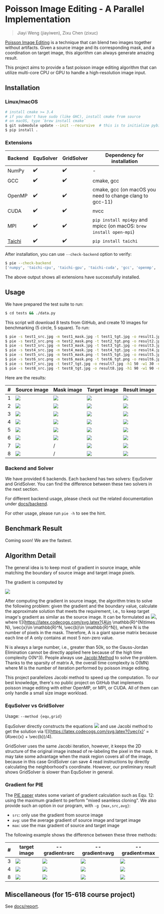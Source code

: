 # Poisson Image Editing - A Parallel Implementation

> Jiayi Weng (jiayiwen), Zixu Chen (zixuc)

[Poisson Image Editing](https://www.cs.jhu.edu/~misha/Fall07/Papers/Perez03.pdf) is a technique that can blend two images together without artifacts. Given a source image and its corresponding mask, and a coordination on target image, this algorithm can always generate amazing result.

This project aims to provide a fast poisson image editing algorithm that can utilize multi-core CPU or GPU to handle a high-resolution image input.

## Installation

### Linux/macOS

```bash
# install cmake >= 3.4
# if you don't have sudo (like GHC), install cmake from source
# on macOS, type `brew install cmake`
$ git submodule update --init --recursive  # this is to initialize pybind11
$ pip install .
```

### Extensions

| Backend                                        | EquSolver          | GridSolver         | Dependency for installation                                  |
| ---------------------------------------------- | ------------------ | ------------------ | ------------------------------------------------------------ |
| NumPy                                          | :heavy_check_mark: | :heavy_check_mark: | -                                                            |
| GCC                                            | :heavy_check_mark: | :heavy_check_mark: | cmake, gcc                                                   |
| OpenMP                                         | :heavy_check_mark: | :heavy_check_mark: | cmake, gcc (on macOS you need to change clang to gcc-11)     |
| CUDA                                           | :heavy_check_mark: | :heavy_check_mark: | nvcc                                                         |
| MPI                                            | :heavy_check_mark: | :heavy_check_mark: | `pip install mpi4py` and mpicc (on macOS: `brew install open-mpi`) |
| [Taichi](https://github.com/taichi-dev/taichi) | :heavy_check_mark: | :heavy_check_mark: | `pip install taichi`                                         |

After installation, you can use `--check-backend` option to verify:

```bash
$ pie --check-backend
['numpy', 'taichi-cpu', 'taichi-gpu', 'taichi-cuda', 'gcc', 'openmp', 'mpi', 'cuda']
```

The above output shows all extensions have successfully installed.

## Usage

We have prepared the test suite to run:

```bash
$ cd tests && ./data.py
```

This script will download 8 tests from GitHub, and create 10 images for benchmarking (5 circle, 5 square). To run:

```bash
$ pie -s test1_src.jpg -m test1_mask.jpg -t test1_tgt.jpg -o result1.jpg -h1 -150 -w1 -50 -n 5000 -g max
$ pie -s test2_src.png -m test2_mask.png -t test2_tgt.png -o result2.jpg -h1 130 -w1 130 -n 5000 -g src
$ pie -s test3_src.jpg -m test3_mask.jpg -t test3_tgt.jpg -o result3.jpg -h1 100 -w1 100 -n 5000 -g max
$ pie -s test4_src.jpg -m test4_mask.jpg -t test4_tgt.jpg -o result4.jpg -h1 100 -w1 100 -n 5000 -g max
$ pie -s test5_src.jpg -m test5_mask.png -t test5_tgt.jpg -o result5.jpg -h0 -70 -w0 0 -h1 50 -w1 0 -n 5000 -g max
$ pie -s test6_src.png -m test6_mask.png -t test6_tgt.png -o result6.jpg -h1 50 -w1 0 -n 5000 -g max
$ pie -s test7_src.jpg -t test7_tgt.jpg -o result7.jpg -h1 50 -w1 30 -n 5000 -g max
$ pie -s test8_src.jpg -t test8_tgt.jpg -o result8.jpg -h1 90 -w1 90 -n 10000 -g max
```

Here are the results:

| #    | Source image                                                 | Mask image                                                   | Target image                                                 | Result image                |
| ---- | ------------------------------------------------------------ | ------------------------------------------------------------ | ------------------------------------------------------------ | --------------------------- |
| 1    | ![](https://github.com/Trinkle23897/DIP2018/raw/master/1/image_fusion/test1_src.jpg) | ![](https://github.com/Trinkle23897/DIP2018/raw/master/1/image_fusion/test1_mask.jpg) | ![](https://github.com/Trinkle23897/DIP2018/raw/master/1/image_fusion/test1_target.jpg) | ![](docs/image/result1.jpg) |
| 2    | ![](https://github.com/Trinkle23897/DIP2018/raw/master/1/image_fusion/test2_src.png) | ![](https://github.com/Trinkle23897/DIP2018/raw/master/1/image_fusion/test2_mask.png) | ![](https://github.com/Trinkle23897/DIP2018/raw/master/1/image_fusion/test2_target.png) | ![](docs/image/result2.jpg) |
| 3    | ![](https://github.com/cheind/poisson-image-editing/raw/master/etc/images/1/fg.jpg) | ![](https://github.com/cheind/poisson-image-editing/raw/master/etc/images/1/mask.jpg) | ![](https://github.com/cheind/poisson-image-editing/raw/master/etc/images/1/bg.jpg) | ![](docs/image/result3.jpg) |
| 4    | ![](https://github.com/cheind/poisson-image-editing/raw/master/etc/images/2/fg.jpg) | ![](https://github.com/cheind/poisson-image-editing/raw/master/etc/images/2/mask.jpg) | ![](https://github.com/cheind/poisson-image-editing/raw/master/etc/images/2/bg.jpg) | ![](docs/image/result4.jpg) |
| 5    | ![](https://github.com/PPPW/poisson-image-editing/raw/master/figs/example1/source1.jpg) | ![](https://github.com/PPPW/poisson-image-editing/raw/master/figs/example1/mask1.png) | ![](https://github.com/PPPW/poisson-image-editing/raw/master/figs/example1/target1.jpg) | ![](docs/image/result5.jpg) |
| 6    | ![](https://github.com/willemmanuel/poisson-image-editing/raw/master/input/1/source.png) | ![](https://github.com/willemmanuel/poisson-image-editing/raw/master/input/1/mask.png) | ![](https://github.com/willemmanuel/poisson-image-editing/raw/master/input/1/target.png) | ![](docs/image/result6.jpg) |
| 7    | ![](https://github.com/peihaowang/PoissonImageEditing/raw/master/showcases/case0/src.jpg) | /                                                            | ![](https://github.com/peihaowang/PoissonImageEditing/raw/master/showcases/case0/dst.jpg) | ![](docs/image/result7.jpg) |
| 8    | ![](https://github.com/peihaowang/PoissonImageEditing/raw/master/showcases/case3/src.jpg) | /                                                            | ![](https://github.com/peihaowang/PoissonImageEditing/raw/master/showcases/case3/dst.jpg) | ![](docs/image/result8.jpg) |

### Backend and Solver

We have provided 6 backends. Each backend has two solvers: EquSolver and GridSolver. You can find the difference between these two solvers in the next section.

For different backend usage, please check out the related documentation under [docs/backend](/docs/backend).

For other usage, please run `pie -h` to see the hint.

## Benchmark Result

Coming soon! We are the fastest.

## Algorithm Detail

The general idea is to keep most of gradient in source image, while matching the boundary of source image and target image pixels.

The gradient is computed by

![](https://latex.codecogs.com/svg.latex?\nabla(x,y)=4I(x,y)-I(x-1,y)-I(x,y-1)-I(x+1,y)-I(x,y+1))

After computing the gradient in source image, the algorithm tries to solve the following problem: given the gradient and the boundary value, calculate the approximate solution that meets the requirement, i.e., to keep target image's gradient as similar as the source image. It can be formulated as ![](https://latex.codecogs.com/svg.latex?{A\vec{x}=\vec{b}}), where ![](https://latex.codecogs.com/svg.latex?{A\in \mathbb{R}^{N\times N}, \vec{x}\in \mathbb{R}^N, \vec{b}\in \mathbb{R}^N}), where N is the number of pixels in the mask. Therefore, A is a giant sparse matrix because each line of A only contains at most 5 non-zero value.

N is always a large number, i.e., greater than 50k, so the Gauss-Jordan Elimination cannot be directly applied here because of the high time complexity O(N^3). People always use [Jacobi Method](https://en.wikipedia.org/wiki/Jacobi_method) to solve the problem. Thanks to the sparsity of matrix A, the overall time complexity is O(MN) where M is the number of iteration performed by poisson image editing.

This project parallelizes Jacobi method to speed up the computation. To our best knowledge, there's no public project on GitHub that implements poisson image editing with either OpenMP, or MPI, or CUDA. All of them can only handle a small size image workload.

### EquSolver vs GridSolver

Usage: `--method {equ,grid}`

EquSolver directly constructs the equations ![](https://latex.codecogs.com/svg.latex?(4-A)\vec{x}=\vec{b}) and use Jacobi method to get the solution via ![](https://latex.codecogs.com/svg.latex?{\vec{x}' = (A\vec{x} + \vec{b})/4).

GridSolver uses the same Jacobi iteration, however, it keeps the 2D structure of the original image instead of re-labeling the pixel in the mask. It may take some advantage when the mask region covers all of the image, because in this case GridSolver can save 4 read instructions by directly calculating the neighborhood's coordinate. However, our preliminary result shows GridSolver is slower than EquSolver in general.

### Gradient for PIE

The [PIE paper](https://www.cs.jhu.edu/~misha/Fall07/Papers/Perez03.pdf) states some variant of gradient calculation such as Equ. 12: using the maximum gradient to perform "mixed seamless cloning". We also provide such an option in our program, with `-g {max,src,avg}`:

- `src`: only use the gradient from source image
- `avg`: use the average gradient of source image and target image
- `max`: use the max gradient of source and target image

The following example shows the difference between these three methods:

| #    | target image                                                 | --gradient=src            | --gradient=avg            | --gradient=max              |
| ---- | ------------------------------------------------------------ | ------------------------- | ------------------------- | --------------------------- |
| 3    | ![](https://github.com/cheind/poisson-image-editing/raw/master/etc/images/1/bg.jpg) | ![](docs/image/3gsrc.jpg) | ![](docs/image/3gavg.jpg) | ![](docs/image/result3.jpg) |
| 4    | ![](https://github.com/cheind/poisson-image-editing/raw/master/etc/images/2/bg.jpg) | ![](docs/image/4gsrc.jpg) | ![](docs/image/4gavg.jpg) | ![](docs/image/result4.jpg) |
| 8    | ![](https://github.com/peihaowang/PoissonImageEditing/raw/master/showcases/case3/dst.jpg) | ![](docs/image/8gsrc.jpg) | ![](docs/image/8gavg.jpg) | ![](docs/image/result8.jpg) |

## Miscellaneous (for 15-618 course project)

See [docs/report](docs/report).
